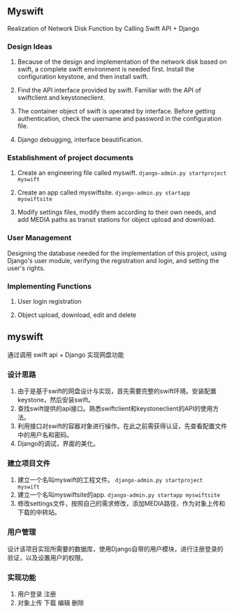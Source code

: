 ## Myswift
Realization of Network Disk Function by Calling Swift API + Django

### Design Ideas
1. Because of the design and implementation of the network disk based on swift, a complete swift environment is needed first. Install the configuration keystone, and then install swift.

2. Find the API interface provided by swift. Familiar with the API of swiftclient and keystoneclient.

3. The container object of swift is operated by interface. Before getting authentication, check the username and password in the configuration file.

4. Django debugging, interface beautification.

### Establishment of project documents

1. Create an engineering file called myswift.
```django-admin.py startproject myswift```

2. Create an app called myswiftsite.
```django-admin.py startapp myswiftsite```

3. Modify settings files, modify them according to their own needs, and add MEDIA paths as transit stations for object upload and download.

### User Management
Designing the database needed for the implementation of this project, using Django's user module, verifying the registration and login, and setting the user's rights.


### Implementing Functions

1. User login registration

2. Object upload, download, edit and delete


## myswift
通过调用 swift api + Django 实现网盘功能

### 设计思路
1. 由于是基于swift的网盘设计与实现，首先需要完整的swift环境。安装配置keystone，然后安装swift。
2. 查找swift提供的api接口。熟悉swiftclient和keystoneclient的API的使用方法。
3. 利用接口对swift的容器对象进行操作。在此之前需获得认证，先查看配置文件中的用户名和密码。
4. Django的调试，界面的美化。

### 建立项目文件
1. 建立一个名叫myswift的工程文件。
```django-admin.py startproject myswift```
2. 建立一个名叫myswiftsite的app.
```django-admin.py startapp myswiftsite```
3. 修改settings文件，按照自己的需求修改，添加MEDIA路径，作为对象上传和下载的中转站。

### 用户管理
设计该项目实现所需要的数据库，使用Django自带的用户模块，进行注册登录的验证，以及设置用户的权限。


### 实现功能
1. 用户登录 注册
2. 对象上传 下载 编辑 删除

